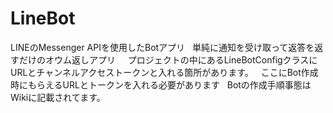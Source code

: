 # LineBot  
LINEのMessenger APIを使用したBotアプリ  
単純に通知を受け取って返答を返すだけのオウム返しアプリ  
  
プロジェクトの中にあるLineBotConfigクラスにURLとチャンネルアクセストークンと入れる箇所があります。  
ここにBot作成時にもらえるURLとトークンを入れる必要があります  
Botの作成手順事態はWikiに記載されてます。  
